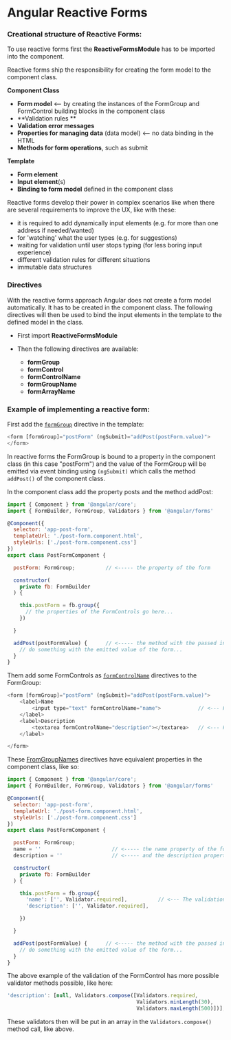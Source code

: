 # Angular Reactive Forms

### Creational structure of Reactive Forms:

To use reactive forms first the **ReactiveFormsModule** has to be imported into the component.

Reactive forms ship the responsibility for creating the form model to the component class.

**Component Class**

* **Form model** &lt;-- by creating the instances of the FormGroup and FormControl building blocks in the component class
* **Validation rules **
* **Validation error messages**
* **Properties for managing data** \(data model\) &lt;-- no data binding in the HTML
* **Methods for form operations**, such as submit

**Template**

* **Form element**
* **Input element**\(s\)
* **Binding to form model** defined in the component class

Reactive forms develop their power in complex scenarios like when there are several requirements to improve the UX, like with these:

* it is required to add dynamically input elements \(e.g. for more than one address if needed/wanted\)
* for 'watching' what the user types \(e.g. for suggestions\)
* waiting for validation until user stops typing \(for less boring input experience\)
* different validation rules for different situations 
* immutable data structures

### Directives

With the reactive forms approach Angular does not create a form model automatically. It has to be created in the component class. The following directives will then be used to bind the input elements in the template to the defined model in the class.

* First import **ReactiveFormsModule**
* Then the following directives are available:

  * **formGroup**
  * **formControl**
  * **formControlName**
  * **formGroupName**
  * **formArrayName**

### Example of implementing a reactive form:

First add the [`formGroup`](https://angular.io/api/forms/FormGroupDirective) directive in the template:

```js
<form [formGroup]="postForm" (ngSubmit)="addPost(postForm.value)">
</form>
```

In reactive forms the FormGroup is bound to a property in the component class \(in this case "postForm"\) and the value of the FormGroup will be emitted via event binding using `(ngSubmit)` which calls the method `addPost()` of the component class.

In the component class add the property posts and the method addPost:

```js
import { Component } from '@angular/core';
import { FormBuilder, FormGroup, Validators } from '@angular/forms'

@Component({
  selector: 'app-post-form',
  templateUrl: './post-form.component.html',
  styleUrls: ['./post-form.component.css']
})
export class PostFormComponent {

  postForm: FormGroup;          // <----- the property of the form

  constructor(
    private fb: FormBuilder
  ) {

    this.postForm = fb.group({
      // the properties of the FormControls go here...
    })

  }

  addPost(postFormValue) {      // <----- the method with the passed in value of the FormGroup
    // do something with the emitted value of the form...
  }
}
```

Them add some FormControls as [`formControlName`](https://angular.io/api/forms/FormControlName) directives to the FormGroup:

```js
<form [formGroup]="postForm" (ngSubmit)="addPost(postForm.value)">
    <label>Name
        <input type="text" formControlName="name">            // <--- FormControl directive
    </label>
    <label>Description
        <textarea formControlName="description"></textarea>   // <--- FormControl directive
    </label>

</form>
```

These [FromGroupNames](https://angular.io/api/forms/FormGroupName) directives have equivalent properties in the component class, like so:

```js
import { Component } from '@angular/core';
import { FormBuilder, FormGroup, Validators } from '@angular/forms'

@Component({
  selector: 'app-post-form',
  templateUrl: './post-form.component.html',
  styleUrls: ['./post-form.component.css']
})
export class PostFormComponent {

  postForm: FormGroup;
  name = ''                       // <----- the name property of the form
  description = ''                // <----- and the description property of the form

  constructor(
    private fb: FormBuilder
  ) {

    this.postForm = fb.group({
      'name': ['', Validator.required],          // <--- The validation of the FormControls
      'description': ['', Validator.required],

    })

  }

  addPost(postFormValue) {      // <----- the method with the passed in value of the FormGroup
    // do something with the emitted value of the form...
  }
}
```

The above example of the validation of the FormControl has more possible validator methods possible, like here:

```js
'description': [null, Validators.compose([Validators.required, 
                                          Validators.minLength(30), 
                                          Validators.maxLength(500)])],
```

These validators then will be put in an array in the `Validators.compose()` method call, like above.

